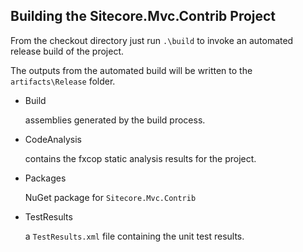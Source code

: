 ## Building the Sitecore.Mvc.Contrib Project

From the checkout directory just run `.\build`  to invoke an automated release build of the project.

The outputs from the automated build will be written to the `artifacts\Release` folder.

*   Build

    assemblies generated by the build process.

*   CodeAnalysis

    contains the fxcop static analysis results for the project.

*   Packages

    NuGet package for `Sitecore.Mvc.Contrib`

*   TestResults

    a `TestResults.xml` file containing the unit test results.

